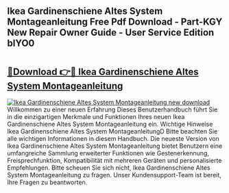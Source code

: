 ## Ikea Gardinenschiene Altes System Montageanleitung Free Pdf Download - Part-KGY New Repair Owner Guide - User Service Edition blYO0

# <h2><a href="http://df7b0a.blite.top/?on=Ikea+Gardinenschiene+Altes+System+Montageanleitung">🔗Download 👉🔴 Ikea Gardinenschiene Altes System Montageanleitung</a></h2>

[![Ikea Gardinenschiene Altes System Montageanleitung new download](https://i.imgur.com/lujVjoI.png)](http://df7b0a.blite.top/?on=Ikea+Gardinenschiene+Altes+System+Montageanleitung)
Willkommen zu einer neuen Erfahrung Dieses Benutzerhandbuch führt Sie in die einzigartigen Merkmale und Funktionen Ihres neuen Ikea Gardinenschiene Altes System Montageanleitung ein. Wichtige Hinweise Ikea Gardinenschiene Altes System MontageanleitungD Bitte beachten Sie alle wichtigen Informationen in diesem Handbuch. Die neueste Version von Ikea Gardinenschiene Altes System Montageanleitung bietet Benutzern eine umfangreiche Sammlung erweiterter Funktionen wie Gestenerkennung, Freisprechfunktion, Kompatibilität mit mehreren Geräten und personalisierte Empfehlungen. Bitte scheuen Sie sich nicht, Ikea Gardinenschiene Altes System Montageanleitung zu fragen. Unser Kundensupport-Team ist bereit, Ihre Fragen zu beantworten.
